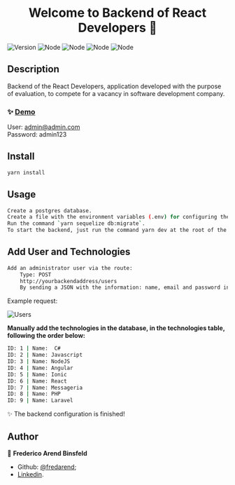 <h1 align="center">Welcome to Backend of React Developers 👋</h1>
<p>
  <img alt="Version" src="https://img.shields.io/badge/version-1.0.0-blue.svg?cacheSeconds=2592000" /> <img alt="Node" src="https://img.shields.io/badge/node-v12.11.0-green" />  <img alt="Node" src="https://img.shields.io/badge/sequelize-v5.9.4-yellow" /> <img alt="Node" src="https://img.shields.io/badge/db-postgres-lightgrey" /> <img alt="Node" src="https://img.shields.io/badge/eslint-v5.16.0-red" />
</p>

## Description
Backend of the React Developers, application developed with the purpose of evaluation, to compete for a vacancy in software development company.

### ✨ [Demo](https://reactdevelopers.fredericobinsfeld.com.br)
User: admin@admin.com <br>
Password: admin123

## Install

```sh
yarn install
```

## Usage

```sh
Create a postgres database.
Create a file with the environment variables (.env) for configuring the database and application address, save it in the root folder. There is an .env.example file to take as a base.
Run the command `yarn sequelize db:migrate`.
To start the backend, just run the command yarn dev at the root of the application.
```

## Add User and Technologies

```sh
Add an administrator user via the route:
	Type: POST
	http://yourbackendaddress/users
	By sending a JSON with the information: name, email and password in the request body.
```
Example request:

<img alt="Users" src="https://i.ibb.co/fnYyhKD/Captura-de-tela-2020-09-28-220324.png" />

**Manually add the technologies in the database, in the technologies table, following the order below:**
```sh
ID: 1 | Name:  C#
ID: 2 | Name: Javascript
ID: 3 | Name: NodeJS
ID: 4 | Name: Angular
ID: 5 | Name: Ionic
ID: 6 | Name: React
ID: 7 | Name: Messageria
ID: 8 | Name: PHP
ID: 9 | Name: Laravel
```

✨ The backend configuration is finished!


## Author

👤 **Frederico Arend Binsfeld**

* Github: [@fredarend](https://github.com/fredarend);
* [Linkedin](https://www.linkedin.com/in/frederico-arend-binsfeld-5143396a/).
